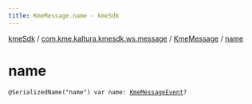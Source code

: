 ```yaml
---
title: KmeMessage.name - kmeSdk
---
```


[kmeSdk](../../index.html) / [com.kme.kaltura.kmesdk.ws.message](../index.html) / [KmeMessage](index.html) / [name](./name.html)

# name

`@SerializedName("name") var name: `[`KmeMessageEvent`](../-kme-message-event/index.html)`?`